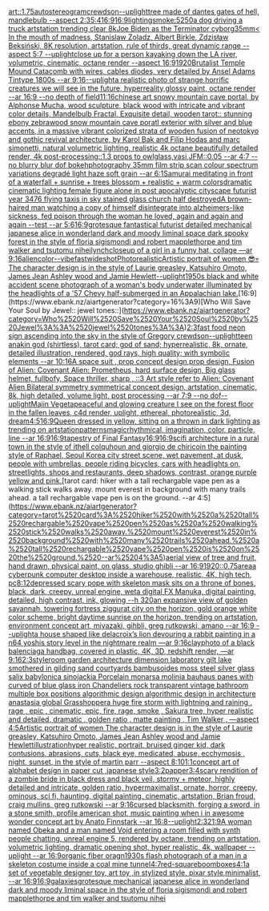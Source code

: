 [art::1.75](https://www.ebank.nz/aiartgenerator?category=art%3A%3A1.75)[autostereogram](https://www.ebank.nz/aiartgenerator?category=autostereogram)[crewdson](https://www.ebank.nz/aiartgenerator?category=crewdson)[--uplight](https://www.ebank.nz/aiartgenerator?category=--uplight)[tree made of dantes gates of hell, mandlebulb --aspect 2:3](https://www.ebank.nz/aiartgenerator?category=tree%2520made%2520of%2520dantes%2520gates%2520of%2520hell%2C%2520mandlebulb%2520--aspect%25202%3A3)[5:4](https://www.ebank.nz/aiartgenerator?category=5%3A4)[16:9](https://www.ebank.nz/aiartgenerator?category=16%3A9)[16:9](https://www.ebank.nz/aiartgenerator?category=16%3A9)[lighting](https://www.ebank.nz/aiartgenerator?category=lighting)[smoke:5](https://www.ebank.nz/aiartgenerator?category=smoke%3A5)[250](https://www.ebank.nz/aiartgenerator?category=250)[a dog driving a truck artstation trending clear 8k](https://www.ebank.nz/aiartgenerator?category=a%2520dog%2520driving%2520a%2520truck%2520artstation%2520trending%2520clear%25208k)[Joe Biden as the Terminator cyborg](https://www.ebank.nz/aiartgenerator?category=Joe%2520Biden%2520as%2520the%2520Terminator%2520cyborg)[35mm](https://www.ebank.nz/aiartgenerator?category=35mm)[< In the mouth of madness, Stanislaw Zoladz, Albert Birkle, Zdzisław Beksiński, 8K resolution, artstation, rule of thirds, great dynamic range --aspect 5:7 --uplight](https://www.ebank.nz/aiartgenerator?category=%3C%2520In%2520the%2520mouth%2520of%2520madness%2C%2520Stanislaw%2520Zoladz%2C%2520Albert%2520Birkle%2C%2520Zdzis%C5%82aw%2520Beksi%C5%84ski%2C%25208K%2520resolution%2C%2520artstation%2C%2520rule%2520of%2520thirds%2C%2520great%2520dynamic%2520range%2520--aspect%25205%3A7%2520--uplight)[close up for a person kayaking down the LA river, volumetric, cinematic, octane render --aspect 16:9](https://www.ebank.nz/aiartgenerator?category=close%2520up%2520for%2520a%2520person%2520kayaking%2520down%2520the%2520LA%2520river%2C%2520volumetric%2C%2520cinematic%2C%2520octane%2520render%2520--aspect%252016%3A9)[1920](https://www.ebank.nz/aiartgenerator?category=1920)[Brutalist Temple Mound Catacomb with wires, cables diodes, very detailed by Ansel Adams Tintype 1800s --ar 9:16](https://www.ebank.nz/aiartgenerator?category=Brutalist%2520Temple%2520Mound%2520Catacomb%2520with%2520wires%2C%2520cables%2520diodes%2C%2520very%2520detailed%2520by%2520Ansel%2520Adams%2520Tintype%25201800s%2520--ar%25209%3A16)[--uplight](https://www.ebank.nz/aiartgenerator?category=--uplight)[a realistic photo of strange horrific creatures we will see in the future, hyperreality,glossy paint, octane render --ar 16:9 --no depth of field](https://www.ebank.nz/aiartgenerator?category=a%2520realistic%2520photo%2520of%2520strange%2520horrific%2520creatures%2520we%2520will%2520see%2520in%2520the%2520future%2C%2520hyperreality%2Cglossy%2520paint%2C%2520octane%2520render%2520--ar%252016%3A9%2520--no%2520depth%2520of%2520field)[11:16](https://www.ebank.nz/aiartgenerator?category=11%3A16)[chinese art snowy mountain cave portal, by Alphonse Mucha, wood sculpture, black wood with intricate and vibrant color details, Mandelbulb Fractal, Exquisite detail, wooden tarot:: stunning ebony zebrawood snow mountain cave poratl exterior with silver and blue accents, in a massive vibrant colorized strata of wooden fusion of neotokyo and gothic revival architecture, by Karol Bak and Filip Hodas and marc simonetti, natural volumetric lighting, realistic 4k octane beautifully detailed render, 4k post-processing::1.3 props to owlglass,vasi,JFM::0.05 --ar 4:7  --no blurry blur dof bokeh](https://www.ebank.nz/aiartgenerator?category=chinese%2520art%2520snowy%2520mountain%2520cave%2520portal%2C%2520by%2520Alphonse%2520Mucha%2C%2520wood%2520sculpture%2C%2520black%2520wood%2520with%2520intricate%2520and%2520vibrant%2520color%2520details%2C%2520Mandelbulb%2520Fractal%2C%2520Exquisite%2520detail%2C%2520wooden%2520tarot%3A%3A%2520stunning%2520ebony%2520zebrawood%2520snow%2520mountain%2520cave%2520poratl%2520exterior%2520with%2520silver%2520and%2520blue%2520accents%2C%2520in%2520a%2520massive%2520vibrant%2520colorized%2520strata%2520of%2520wooden%2520fusion%2520of%2520neotokyo%2520and%2520gothic%2520revival%2520architecture%2C%2520by%2520Karol%2520Bak%2520and%2520Filip%2520Hodas%2520and%2520marc%2520simonetti%2C%2520natural%2520volumetric%2520lighting%2C%2520realistic%25204k%2520octane%2520beautifully%2520detailed%2520render%2C%25204k%2520post-processing%3A%3A1.3%2520props%2520to%2520owlglass%2Cvasi%2CJFM%3A%3A0.05%2520--ar%25204%3A7%2520%2520--no%2520blurry%2520blur%2520dof%2520bokeh)[photography 35mm film strip scan colour spectrum variations degradé light haze soft grain --ar 6:1](https://www.ebank.nz/aiartgenerator?category=photography%252035mm%2520film%2520strip%2520scan%2520colour%2520spectrum%2520variations%2520degrad%C3%A9%2520light%2520haze%2520soft%2520grain%2520--ar%25206%3A1)[Samurai meditating in front of a waterfall + sunrise + trees blossom + realistic + warm colors](https://www.ebank.nz/aiartgenerator?category=Samurai%2520meditating%2520in%2520front%2520of%2520a%2520waterfall%2520%2B%2520sunrise%2520%2B%2520trees%2520blossom%2520%2B%2520realistic%2520%2B%2520warm%2520colors)[dramatic cinematic lighting female figure alone in post apocalyptic cityscape futurist year 3476 flying taxis in sky stained glass church half destroyed](https://www.ebank.nz/aiartgenerator?category=dramatic%2520cinematic%2520lighting%2520female%2520figure%2520alone%2520in%2520post%2520apocalyptic%2520cityscape%2520futurist%2520year%25203476%2520flying%2520taxis%2520in%2520sky%2520stained%2520glass%2520church%2520half%2520destroyed)[A brown-haired man watching a copy of himself disintegrate into alzheimers-like sickness, fed poison through the woman he loved, again and again and again --test --ar 5:6](https://www.ebank.nz/aiartgenerator?category=A%2520brown-haired%2520man%2520watching%2520a%2520copy%2520of%2520himself%2520disintegrate%2520into%2520alzheimers-like%2520sickness%2C%2520fed%2520poison%2520through%2520the%2520woman%2520he%2520loved%2C%2520again%2520and%2520again%2520and%2520again%2520--test%2520--ar%25205%3A6)[16:9](https://www.ebank.nz/aiartgenerator?category=16%3A9)[grotesque fantastical futurist detailed mechanical japanese alice in wonderland dark and moody liminal space dark spooky forest in the style of floria sigismondi and robert mapplethorpe and tim walker and tsutomu nihei](https://www.ebank.nz/aiartgenerator?category=grotesque%2520fantastical%2520futurist%2520detailed%2520mechanical%2520japanese%2520alice%2520in%2520wonderland%2520dark%2520and%2520moody%2520liminal%2520space%2520dark%2520spooky%2520forest%2520in%2520the%2520style%2520of%2520floria%2520sigismondi%2520and%2520robert%2520mapplethorpe%2520and%2520tim%2520walker%2520and%2520tsutomu%2520nihei)[lynch](https://www.ebank.nz/aiartgenerator?category=lynch)[closeup of a girl in a funny hat, collage —ar 9:16](https://www.ebank.nz/aiartgenerator?category=closeup%2520of%2520a%2520girl%2520in%2520a%2520funny%2520hat%2C%2520collage%2520%E2%80%94ar%25209%3A16)[alien](https://www.ebank.nz/aiartgenerator?category=alien)[color](https://www.ebank.nz/aiartgenerator?category=color)[--vibefast](https://www.ebank.nz/aiartgenerator?category=--vibefast)[wideshot](https://www.ebank.nz/aiartgenerator?category=wideshot)[Photorealistic](https://www.ebank.nz/aiartgenerator?category=Photorealistic)[Artistic portrait of women 😎💀 The character design is in the style of Laurie greasley, Katsuhiro Omoto, James Jean Ashley wood and Jamie Hewlett](https://www.ebank.nz/aiartgenerator?category=Artistic%2520portrait%2520of%2520women%2520%F0%9F%98%8E%F0%9F%92%80%2520The%2520character%2520design%2520is%2520in%2520the%2520style%2520of%2520Laurie%2520greasley%2C%2520Katsuhiro%2520Omoto%2C%2520James%2520Jean%2520Ashley%2520wood%2520and%2520Jamie%2520Hewlett)[--uplight](https://www.ebank.nz/aiartgenerator?category=--uplight)[1950s black and white accident scene photograph of a woman's body underwater illuminated by the headlights of a '57 Chevy half-submerged in an Appalachian lake.](https://www.ebank.nz/aiartgenerator?category=1950s%2520black%2520and%2520white%2520accident%2520scene%2520photograph%2520of%2520a%2520woman%27s%2520body%2520underwater%2520illuminated%2520by%2520the%2520headlights%2520of%2520a%2520%2757%2520Chevy%2520half-submerged%2520in%2520an%2520Appalachian%2520lake.)[16:9](https://www.ebank.nz/aiartgenerator?category=16%3A9)[Who Will Save Your Soul by Jewel:: jewel tones::](https://www.ebank.nz/aiartgenerator?category=Who%2520Will%2520Save%2520Your%2520Soul%2520by%2520Jewel%3A%3A%2520jewel%2520tones%3A%3A)[2:3](https://www.ebank.nz/aiartgenerator?category=2%3A3)[fast food neon sign ascending into the sky in the style of Gregory crewdson](https://www.ebank.nz/aiartgenerator?category=fast%2520food%2520neon%2520sign%2520ascending%2520into%2520the%2520sky%2520in%2520the%2520style%2520of%2520Gregory%2520crewdson)[--uplight](https://www.ebank.nz/aiartgenerator?category=--uplight)[teen anakin god (shirtless), tarot card; god of sand; hyperrealistic, 8k, ornate, detailed illustration, rendered, god rays, high quality; with symbolic elements --ar 10:16](https://www.ebank.nz/aiartgenerator?category=teen%2520anakin%2520god%2520%28shirtless%29%2C%2520tarot%2520card%3B%2520god%2520of%2520sand%3B%2520hyperrealistic%2C%25208k%2C%2520ornate%2C%2520detailed%2520illustration%2C%2520rendered%2C%2520god%2520rays%2C%2520high%2520quality%3B%2520with%2520symbolic%2520elements%2520--ar%252010%3A16)[A space suit ,  prop concept design,prop design,  Fusion of  Alien: Covenant Alien: Prometheus,  hard surface design, Big glass helmet,   fullbofy, Space thriller, sharp , ::3  Art style refer to Alien: Covenant Alien   Bilateral symmetry       symmetrical   concept design,  artstation, cinematic,  8k, high detailed,  volume light,  post processing    --ar 7:9   --no dof](https://www.ebank.nz/aiartgenerator?category=A%2520space%2520suit%2520%2C%2520%2520prop%2520concept%2520design%2Cprop%2520design%2C%2520%2520Fusion%2520of%2520%2520Alien%3A%2520Covenant%2520Alien%3A%2520Prometheus%2C%2520%2520hard%2520surface%2520design%2C%2520Big%2520glass%2520helmet%2C%2520%2520%2520fullbofy%2C%2520Space%2520thriller%2C%2520sharp%2520%2C%2520%3A%3A3%2520%2520Art%2520style%2520refer%2520to%2520Alien%3A%2520Covenant%2520Alien%2520%2520%2520Bilateral%2520symmetry%2520%2520%2520%2520%2520%2520%2520symmetrical%2520%2520%2520concept%2520design%2C%2520%2520artstation%2C%2520cinematic%2C%2520%25208k%2C%2520high%2520detailed%2C%2520%2520volume%2520light%2C%2520%2520post%2520processing%2520%2520%2520%2520--ar%25207%3A9%2520%2520%2520--no%2520dof)[--uplight](https://www.ebank.nz/aiartgenerator?category=--uplight)[Majin Vegeta](https://www.ebank.nz/aiartgenerator?category=Majin%2520Vegeta)[peaceful and glowing creature I see on the forest floor in the fallen leaves, c4d render, uplight,  ethereal, photorealistic, 3d,  dream](https://www.ebank.nz/aiartgenerator?category=peaceful%2520and%2520glowing%2520creature%2520I%2520see%2520on%2520the%2520forest%2520floor%2520in%2520the%2520fallen%2520leaves%2C%2520c4d%2520render%2C%2520uplight%2C%2520%2520ethereal%2C%2520photorealistic%2C%25203d%2C%2520%2520dream)[4:5](https://www.ebank.nz/aiartgenerator?category=4%3A5)[16:9](https://www.ebank.nz/aiartgenerator?category=16%3A9)[Queen dressed in yellow, sitting on a thrown in dark lighting as trending on artstation](https://www.ebank.nz/aiartgenerator?category=Queen%2520dressed%2520in%2520yellow%2C%2520sitting%2520on%2520a%2520thrown%2520in%2520dark%2520lighting%2520as%2520trending%2520on%2520artstation)[patterns](https://www.ebank.nz/aiartgenerator?category=patterns)[magic](https://www.ebank.nz/aiartgenerator?category=magic)[rhythmical, imagination, color, particle, line --ar 16:9](https://www.ebank.nz/aiartgenerator?category=rhythmical%2C%2520imagination%2C%2520color%2C%2520particle%2C%2520line%2520--ar%252016%3A9)[16:9](https://www.ebank.nz/aiartgenerator?category=16%3A9)[tapestry of Final Fantasy](https://www.ebank.nz/aiartgenerator?category=tapestry%2520of%2520Final%2520Fantasy)[16:9](https://www.ebank.nz/aiartgenerator?category=16%3A9)[16:9](https://www.ebank.nz/aiartgenerator?category=16%3A9)[scifi architecture in a rural town in the style of ithell colquhoun and giorgio de chirico](https://www.ebank.nz/aiartgenerator?category=scifi%2520architecture%2520in%2520a%2520rural%2520town%2520in%2520the%2520style%2520of%2520ithell%2520colquhoun%2520and%2520giorgio%2520de%2520chirico)[in the painting style of Raphael, Seoul Korea city street scene, wet pavement, at dusk, people with umbrellas, people riding bicycles, cars with headlights on, streetlights, shops and restaurants, deep shadows, contrast, orange purple yellow and pink.](https://www.ebank.nz/aiartgenerator?category=in%2520the%2520painting%2520style%2520of%2520Raphael%2C%2520Seoul%2520Korea%2520city%2520street%2520scene%2C%2520wet%2520pavement%2C%2520at%2520dusk%2C%2520people%2520with%2520umbrellas%2C%2520people%2520riding%2520bicycles%2C%2520cars%2520with%2520headlights%2520on%2C%2520streetlights%2C%2520shops%2520and%2520restaurants%2C%2520deep%2520shadows%2C%2520contrast%2C%2520orange%2520purple%2520yellow%2520and%2520pink.)[tarot card: hiker with a tall rechargable vape pen as a walking stick walks away. mount everest in background with many trails ahead. a tall rechargable vape pen is on the ground. --ar 4:5](https://www.ebank.nz/aiartgenerator?category=tarot%2520card%3A%2520hiker%2520with%2520a%2520tall%2520rechargable%2520vape%2520pen%2520as%2520a%2520walking%2520stick%2520walks%2520away.%2520mount%2520everest%2520in%2520background%2520with%2520many%2520trails%2520ahead.%2520a%2520tall%2520rechargable%2520vape%2520pen%2520is%2520on%2520the%2520ground.%2520--ar%25204%3A5)[aerial view of tree and fruit, hand drawn, physical paint, on glass, studio ghibli --ar 16:9](https://www.ebank.nz/aiartgenerator?category=aerial%2520view%2520of%2520tree%2520and%2520fruit%2C%2520hand%2520drawn%2C%2520physical%2520paint%2C%2520on%2520glass%2C%2520studio%2520ghibli%2520--ar%252016%3A9)[1920](https://www.ebank.nz/aiartgenerator?category=1920)[::0.75](https://www.ebank.nz/aiartgenerator?category=%3A%3A0.75)[area](https://www.ebank.nz/aiartgenerator?category=area)[a cyberpunk computer desktop inside a warehouse, realistic, 4K, high tech, pc](https://www.ebank.nz/aiartgenerator?category=a%2520cyberpunk%2520computer%2520desktop%2520inside%2520a%2520warehouse%2C%2520realistic%2C%25204K%2C%2520high%2520tech%2C%2520pc)[8:12](https://www.ebank.nz/aiartgenerator?category=8%3A12)[depressed scary pope with skeleton mask sits on a throne of bones, black, dark, creepy, unreal engine, weta digital FX Manuka, digital painting, detailed, high contrast, ink, glowing --h 320](https://www.ebank.nz/aiartgenerator?category=depressed%2520scary%2520pope%2520with%2520skeleton%2520mask%2520sits%2520on%2520a%2520throne%2520of%2520bones%2C%2520black%2C%2520dark%2C%2520creepy%2C%2520unreal%2520engine%2C%2520weta%2520digital%2520FX%2520Manuka%2C%2520digital%2520painting%2C%2520detailed%2C%2520high%2520contrast%2C%2520ink%2C%2520glowing%2520--h%2520320)[an expansive view of golden savannah, towering fortress ziggurat city on the horizon, gold orange white color scheme, bright daytime sunrise on the horizon, trending on artstation, environment concept art, miyazaki, gihbli, greg rutkowski, amano --ar 16:9 --uplight](https://www.ebank.nz/aiartgenerator?category=an%2520expansive%2520view%2520of%2520golden%2520savannah%2C%2520towering%2520fortress%2520ziggurat%2520city%2520on%2520the%2520horizon%2C%2520gold%2520orange%2520white%2520color%2520scheme%2C%2520bright%2520daytime%2520sunrise%2520on%2520the%2520horizon%2C%2520trending%2520on%2520artstation%2C%2520environment%2520concept%2520art%2C%2520miyazaki%2C%2520gihbli%2C%2520greg%2520rutkowski%2C%2520amano%2520--ar%252016%3A9%2520--uplight)[a house shaped like delacroix’s lion devouring a rabbit painting in a n64 yoshis story level in the nightmare realm —ar 9:16](https://www.ebank.nz/aiartgenerator?category=a%2520house%2520shaped%2520like%2520delacroix%E2%80%99s%2520lion%2520devouring%2520a%2520rabbit%2520painting%2520in%2520a%2520n64%2520yoshis%2520story%2520level%2520in%2520the%2520nightmare%2520realm%2520%E2%80%94ar%25209%3A16)[clay](https://www.ebank.nz/aiartgenerator?category=clay)[photo of a black balenciaga handbag, covered in plastic, 4K, 3D, redshift render, —ar 9:16](https://www.ebank.nz/aiartgenerator?category=photo%2520of%2520a%2520black%2520balenciaga%2520handbag%2C%2520covered%2520in%2520plastic%2C%25204K%2C%25203D%2C%2520redshift%2520render%2C%2520%E2%80%94ar%25209%3A16)[2:3](https://www.ebank.nz/aiartgenerator?category=2%3A3)[style](https://www.ebank.nz/aiartgenerator?category=style)[room garden architecture dimension laboratory gilt lake smothered in gilding sand courtyards bambusoides moss steel silver glass salix babylonica sinojackia Porcelain monarsa molinia bauhaus panes with curved of blue glass iron Chandeliers rock transparent vintage bathroom multiple box positions algorithmic design algorithmic design in architecture anastasia global Grasshopper](https://www.ebank.nz/aiartgenerator?category=room%2520garden%2520architecture%2520dimension%2520laboratory%2520gilt%2520lake%2520smothered%2520in%2520gilding%2520sand%2520courtyards%2520bambusoides%2520moss%2520steel%2520silver%2520glass%2520salix%2520babylonica%2520sinojackia%2520Porcelain%2520monarsa%2520molinia%2520bauhaus%2520panes%2520with%2520curved%2520of%2520blue%2520glass%2520iron%2520Chandeliers%2520rock%2520transparent%2520vintage%2520bathroom%2520multiple%2520box%2520positions%2520algorithmic%2520design%2520algorithmic%2520design%2520in%2520architecture%2520anastasia%2520global%2520Grasshopper)[a huge fire storm with lightning and raining , rage , epic , cinematic, epic, fire, rage, smoke , Sakura tree, hyper realistic and detailed, dramatic , golden ratio , matte painting , Tim Walker , —aspect 4:5](https://www.ebank.nz/aiartgenerator?category=a%2520huge%2520fire%2520storm%2520with%2520lightning%2520and%2520raining%2520%2C%2520rage%2520%2C%2520epic%2520%2C%2520cinematic%2C%2520epic%2C%2520fire%2C%2520rage%2C%2520smoke%2520%2C%2520Sakura%2520tree%2C%2520hyper%2520realistic%2520and%2520detailed%2C%2520dramatic%2520%2C%2520golden%2520ratio%2520%2C%2520matte%2520painting%2520%2C%2520Tim%2520Walker%2520%2C%2520%E2%80%94aspect%25204%3A5)[Artistic portrait of women  The character design is in the style of Laurie greasley, Katsuhiro Omoto, James Jean Ashley wood and Jamie Hewlett](https://www.ebank.nz/aiartgenerator?category=Artistic%2520portrait%2520of%2520women%2520%2520The%2520character%2520design%2520is%2520in%2520the%2520style%2520of%2520Laurie%2520greasley%2C%2520Katsuhiro%2520Omoto%2C%2520James%2520Jean%2520Ashley%2520wood%2520and%2520Jamie%2520Hewlett)[illustration](https://www.ebank.nz/aiartgenerator?category=illustration)[hyper realistic, portrait, bruised ginger kid, dark contusions, abrasions, cuts, black eye, medicated, abuse, ecchymosis , night, sunset, in the style of martin parr --aspect 8:10](https://www.ebank.nz/aiartgenerator?category=hyper%2520realistic%2C%2520portrait%2C%2520bruised%2520ginger%2520kid%2C%2520dark%2520contusions%2C%2520abrasions%2C%2520cuts%2C%2520black%2520eye%2C%2520medicated%2C%2520abuse%2C%2520ecchymosis%2520%2C%2520night%2C%2520sunset%2C%2520in%2520the%2520style%2520of%2520martin%2520parr%2520--aspect%25208%3A10)[1:1](https://www.ebank.nz/aiartgenerator?category=1%3A1)[concept art of alphabet design in paper cut ,japanese style](https://www.ebank.nz/aiartgenerator?category=concept%2520art%2520of%2520alphabet%2520design%2520in%2520paper%2520cut%2520%2Cjapanese%2520style)[3:2](https://www.ebank.nz/aiartgenerator?category=3%3A2)[papper](https://www.ebank.nz/aiartgenerator?category=papper)[3:4](https://www.ebank.nz/aiartgenerator?category=3%3A4)[scary rendition of a zombie bride in black dress and black veil, stormy + meteor, highly detailed and intricate, golden ratio, hypermaximalist, ornate, horror, creepy, ominous, sci fi, haunting, digital painting, cinematic, artstation, Brian froud, craig mullins, greg rutkowski --ar 9:16](https://www.ebank.nz/aiartgenerator?category=scary%2520rendition%2520of%2520a%2520zombie%2520bride%2520in%2520black%2520dress%2520and%2520black%2520veil%2C%2520stormy%2520%2B%2520meteor%2C%2520highly%2520detailed%2520and%2520intricate%2C%2520golden%2520ratio%2C%2520hypermaximalist%2C%2520ornate%2C%2520horror%2C%2520creepy%2C%2520ominous%2C%2520sci%2520fi%2C%2520haunting%2C%2520digital%2520painting%2C%2520cinematic%2C%2520artstation%2C%2520Brian%2520froud%2C%2520craig%2520mullins%2C%2520greg%2520rutkowski%2520--ar%25209%3A16)[cursed blacksmith, forging a sword, in a stone smith, profile american shot, music painting when i in awesome wonder concept art by Anato Finnstark --ar 16:8](https://www.ebank.nz/aiartgenerator?category=cursed%2520blacksmith%2C%2520forging%2520a%2520sword%2C%2520in%2520a%2520stone%2520smith%2C%2520profile%2520american%2520shot%2C%2520music%2520painting%2520when%2520i%2520in%2520awesome%2520wonder%2520concept%2520art%2520by%2520Anato%2520Finnstark%2520--ar%252016%3A8)[--uplight](https://www.ebank.nz/aiartgenerator?category=--uplight)[2:3](https://www.ebank.nz/aiartgenerator?category=2%3A3)[21:9](https://www.ebank.nz/aiartgenerator?category=21%3A9)[A woman named Obeka and a man named Vojd entering a room filled with synth people chatting, unreal engine 5, rendered by octane, trending on artstation, volumetric lighting, dramatic opening shot, hyper realistic, 4k, wallpaper --uplight --ar 16:9](https://www.ebank.nz/aiartgenerator?category=A%2520woman%2520named%2520Obeka%2520and%2520a%2520man%2520named%2520Vojd%2520entering%2520a%2520room%2520filled%2520with%2520synth%2520people%2520chatting%2C%2520unreal%2520engine%25205%2C%2520rendered%2520by%2520octane%2C%2520trending%2520on%2520artstation%2C%2520volumetric%2520lighting%2C%2520dramatic%2520opening%2520shot%2C%2520hyper%2520realistic%2C%25204k%2C%2520wallpaper%2520--uplight%2520--ar%252016%3A9)[organic fiber oragn](https://www.ebank.nz/aiartgenerator?category=organic%2520fiber%2520oragn)[1930s flash photograph of a man in a skeleton costume inside a coal mine tunnel](https://www.ebank.nz/aiartgenerator?category=1930s%2520flash%2520photograph%2520of%2520a%2520man%2520in%2520a%2520skeleton%2520costume%2520inside%2520a%2520coal%2520mine%2520tunnel)[4:7](https://www.ebank.nz/aiartgenerator?category=4%3A7)[red-square](https://www.ebank.nz/aiartgenerator?category=red-square)[boomboxes](https://www.ebank.nz/aiartgenerator?category=boomboxes)[4:1](https://www.ebank.nz/aiartgenerator?category=4%3A1)[a set of vegetable designer toy, art toy ,in stylized style, pixar style,minimalist, --ar 16:9](https://www.ebank.nz/aiartgenerator?category=a%2520set%2520of%2520vegetable%2520designer%2520toy%2C%2520art%2520toy%2520%2Cin%2520stylized%2520style%2C%2520pixar%2520style%2Cminimalist%2C%2520--ar%252016%3A9)[16:9](https://www.ebank.nz/aiartgenerator?category=16%3A9)[galaxies](https://www.ebank.nz/aiartgenerator?category=galaxies)[grotesque mechanical japanese alice in wonderland dark and moody liminal space in the style of floria sigismondi and robert mapplethorpe and tim walker and tsutomu nihei](https://www.ebank.nz/aiartgenerator?category=grotesque%2520mechanical%2520japanese%2520alice%2520in%2520wonderland%2520dark%2520and%2520moody%2520liminal%2520space%2520in%2520the%2520style%2520of%2520floria%2520sigismondi%2520and%2520robert%2520mapplethorpe%2520and%2520tim%2520walker%2520and%2520tsutomu%2520nihei)